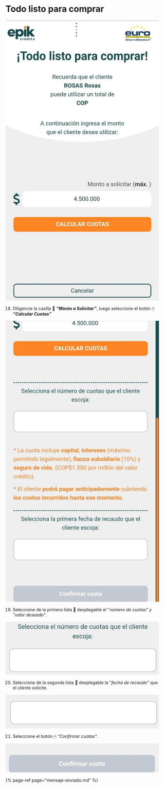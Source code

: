 # Todo listo para comprar

![](../../.gitbook/assets/whatsapp-image-2021-08-25-at-12.14.10-pm-10-.jpeg)

18.	Diligencie la casilla 📄 _**“Monto a Solicitar”**_, luego seleccione el botón 🖱 _**“Calcular Cuotas”**_



![](../../.gitbook/assets/whatsapp-image-2021-08-25-at-12.14.10-pm-11-.jpeg)



19.	Seleccione de la primera lista 📄 desplegable el "_número de cuotas" y "valor deseado"_.



![](../../.gitbook/assets/image%20%284%29.png)



20.	Seleccione de la segunda lista 📄 desplegable la "_fecha de recaudo"_ que el cliente solicite.



![](../../.gitbook/assets/image%20%283%29.png)

21.	Seleccione el botón 🖱 _"Confirmar cuotas"_.

![](../../.gitbook/assets/image.png)

{% page-ref page="mensaje-enviado.md" %}

